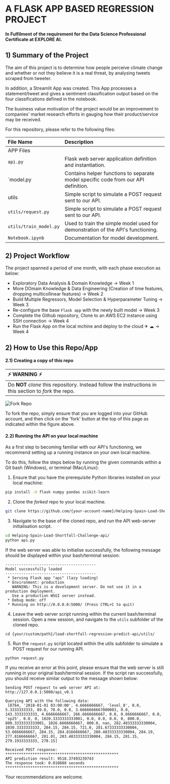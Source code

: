# A FLASK APP BASED REGRESSION PROJECT

#### In Fulfilment of the requirement for the Data Science Professional Certificate at EXPLORE AI.


## 1) Summary of the Project
The aim of this project is to determine how people perceive climate change and whether or not they believe it is a real threat, by analysing tweets scraped from tweeter. 

In addition, a Streamlit App was created. This App processes a statement/tweet and gives a sentiment classification output based on the four classifications defined in the notebook.

The business value motivation of the project would be an improvement to companies' market research efforts in gauging how their product/service may be received.

For this repository, please refer to the following files:

| File Name              | Description                                                                       |
| :--------------------- | :---------------------------------------------------------------------------------|
| APP Files              |                                                                                   |
| `api.py`               | Flask web server application definition and instantiation.                        |
| `model.py              | Contains helper functions to separate model specific code from our API definition.|
| utils                  | Simple script to simulate a POST request sent to our API.                         |
| `utils/request.py`     | Simple script to simulate a POST request sent to our API.                         | 
| `utils/train_model.py` | Used to train the simple model used for demonstration of the API's functioning.   |
| `Notebook.ipynb`       | Documentation for model development.                                              |

## 2) Project Workflow
The project spanned a period of one month, with each phase execution as below:
 - Exploratory Data Analysis & Domain Knowledge -> Week 1
 - More DOmain Knowledge & Data Engineering (Creation of time features, dropping multicollinear features) -> Week 2
 - Build Multiple Regressors, Model Selection & Hyperparameter Tuning -> Week 3
 - Re-configure the base ```Flask app``` with the newly built model -> Week 3
 - Complete the Github repository, Clone to an AWS EC2 instance using SSH connection -> Week 4
 - Run the Flask App on the local mchine and deploy to the cloud ✈ ☁ -> Week 4
 
## 2) How to Use this Repo/App

#### 2.1) Creating a copy of this repo

| ⚡️ WARNING ⚡️ |
|:--------------------|
|Do **NOT** *clone* this repository. Instead follow the instructions in this section to *fork* the repo.|

![Fork Repo](assets/imgs/fork_repo.png)  

To fork the repo, simply ensure that you are logged into your GitHub account, and then click on the 'fork' button at the top of this page as indicated within the figure above.

#### 2.2) Running the API on your local machine

As a first step to becoming familiar with our API's functioning, we recommend setting up a running instance on your own local machine.

To do this, follow the steps below by running the given commands within a Git bash (Windows), or terminal (Mac/Linux):

 1. Ensure that you have the prerequisite Python libraries installed on your local machine:

 ```bash
 pip install -U flask numpy pandas scikit-learn
 ```

 2. Clone the *forked* repo to your local machine.

 ```bash
 git clone https://github.com/{your-account-name}/Helping-Spain-Load-Shortfall-Challenge-api.git
 ```  

 3. Navigate to the base of the cloned repo, and run the API web-server initialisation script.


 ```bash
 cd Helping-Spain-Load-Shortfall-Challenge-api/
 python api.py
 ```

 If the web server was able to initialise successfully, the following message should be displayed within your bash/terminal session:

```
----------------------------------------
Model successfully loaded
----------------------------------------
 * Serving Flask app "api" (lazy loading)
 * Environment: production
   WARNING: This is a development server. Do not use it in a production deployment.
   Use a production WSGI server instead.
 * Debug mode: off
 * Running on http://0.0.0.0:5000/ (Press CTRL+C to quit)
```

4. Leave the web server script running within the current bash/terminal session. Open a new session, and navigate to the `utils` subfolder of the cloned repo.

```
cd {your/custom/path}/load-shortfall-regression-predict-api/utils/
```

5. Run the `request.py` script located within the utils subfolder to simulate a POST request for our running API.

```
python request.py
```


If you receive an error at this point, please ensure that the web server is still running in your original bash/terminal session. If the script ran successfully, you should receive similar output to the message shown below:


```
Sending POST request to web server API at: http://127.0.0.1:5000/api_v0.1

Querying API with the following data: 
 [8764, '2018-01-01 03:00:00', 4.6666666667, 'level_8', 0.0, 5.3333333333, 89.0, 78.0, 0.0, 3.6666666667000003, 0.0, 143.3333333333, 4.6666666667, 266.6666666667, 0.0, 0.6666666667, 0.0, 'sp25', 0.0, 0, 1020.3333333333001, 0.0, 0.0, 0.0, 0, 800.0, 800.3333333333001, 1026.6666666667, 800.0, nan, 282.48333333330004, 1030.3333333333, 284.15, 284.15, 721.0, 281.67333333330004, 53.6666666667, 284.15, 284.8166666667, 280.48333333330004, 284.19, 277.8166666667, 281.01, 283.48333333330004, 284.15, 281.15, 279.1933333333, 278.15]

Received POST response:
**************************************************
API prediction result: 9518.37493239743
The response took: 0.010888 seconds
**************************************************
```

Your recommendations are welcome.
